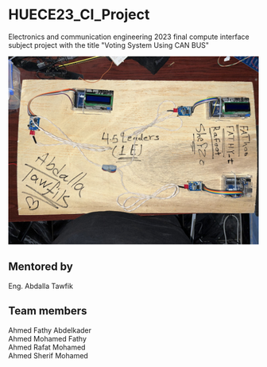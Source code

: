 # HUECE23_CI_Project
 Electronics and communication engineering 2023 final compute interface subject project with the title "Voting System Using CAN BUS"

![alt text](img/IMG_1698.JPG)

## Mentored by
Eng. Abdalla Tawfik

## Team members

Ahmed Fathy Abdelkader  
Ahmed Mohamed Fathy  
Ahmed Rafat Mohamed  
Ahmed Sherif Mohamed  